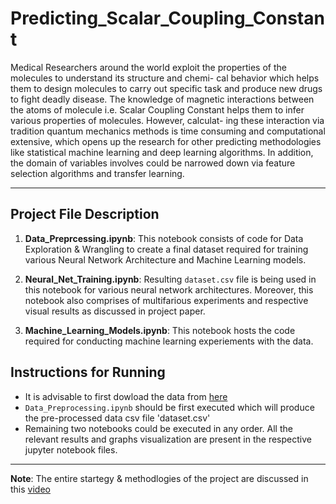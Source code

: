 # Predicting_Scalar_Coupling_Constant

Medical Researchers around the world exploit the properties of the molecules 
to understand its structure and chemi- cal behavior which helps them to design 
molecules to carry out specific task and produce new drugs to fight deadly disease. 
The knowledge of magnetic interactions between the atoms of molecule i.e. Scalar 
Coupling Constant helps them to infer various properties of molecules. 
However, calculat- ing these interaction via tradition quantum mechanics 
methods is time consuming and computational extensive, which opens up the 
research for other predicting methodologies like statistical machine learning 
and deep learning algorithms. In addition, the domain of variables involves could 
be narrowed down via feature selection algorithms and transfer learning.

-------------------------------------------------------------------------------------
## Project File Description

1. **Data_Preprcessing.ipynb**: This notebook consists of code for Data Exploration & Wrangling
to create a final dataset required for training various Neural Network Architecture and Machine Learning models.

2. **Neural_Net_Training.ipynb**: Resulting `dataset.csv` file is being used in this notebook for various 
neural network architectures. Moreover, this notebook also comprises of multifarious experiments and respective 
visual results as discussed in project paper.

3. **Machine_Learning_Models.ipynb**: This notebook hosts the code required for conducting machine learning experiements 
with the data.

## Instructions for Running

* It is advisable to first dowload the data from [here](https://www.kaggle.com/c/champs-scalar-coupling)
* `Data_Preprocessing.ipynb` should be first executed which will produce the pre-processed data csv file 'dataset.csv'
* Remaining two notebooks could be executed in any order. All the relevant results and graphs visualization are present in the
respective jupyter notebook files.
---

**Note**: The entire startegy & methodlogies of the project are discussed in this [video](https://drive.google.com/file/d/1CCDJ7WCL84AtrF3H7fQnvOjZkmCKiBHB/view?usp=sharing)

